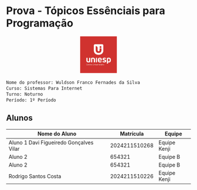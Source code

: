 # Prova - Tópicos Essênciais para Programação
<div style="text-align: center;">
    <img src="image.png" alt="uniesp" width="100">
</div>

```
Nome do professor: Wuldson Franco Fernades da Silva
Curso: Sistemas Para Internet
Turno: Noturno
Período: 1º Período
```


## Alunos

| Nome do Aluno  | Matrícula | Equipe   |
|----------------|-----------|----------|
| Aluno 1  Davi Figueiredo Gonçalves Vilar | 2024211510268 | Equipe Kenji |
| Aluno 2        | 654321    | Equipe B |
| Aluno 2        | 654321    | Equipe B |
| Rodrigo Santos Costa        | 2024211510226    | Equipe Kenji |
<!-- Adicione mais alunos aqui -->

